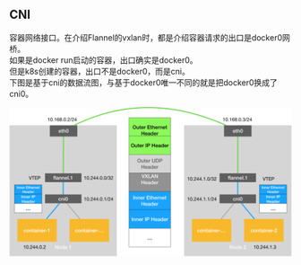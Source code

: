 ## CNI
容器网络接口。在介绍Flannel的vxlan时，都是介绍容器请求的出口是docker0网桥。   
如果是docker run启动的容器，出口确实是docker0。   
但是k8s创建的容器，出口不是docker0，而是cni。   
下图是基于cni的数据流图，与基于docker0唯一不同的就是把docker0换成了cni0。    
	
[![data_flow_vxlan](https://github.com/flysnow911/Blogs/blob/master/imgs/cnidataflow.png "data_flow_vxlan")](https://github.com/flysnow911/Blogs/blob/master/imgs/cnidataflow.png "data_flow_vxlan")   

